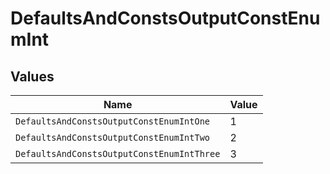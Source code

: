 # DefaultsAndConstsOutputConstEnumInt


## Values

| Name                                       | Value                                      |
| ------------------------------------------ | ------------------------------------------ |
| `DefaultsAndConstsOutputConstEnumIntOne`   | 1                                          |
| `DefaultsAndConstsOutputConstEnumIntTwo`   | 2                                          |
| `DefaultsAndConstsOutputConstEnumIntThree` | 3                                          |